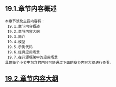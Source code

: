 
## 19.1.章节内容概述
    本章节涉及主要内容有：
     19.1.章节内容概述
     19.2.章节内容大纲
     19.3.简介
     19.4.模型
     19.5.示例代码
     19.6.经典应用场景
     19.7.在开源框架中的应用场景
	具体每个小节中包含的内容可使通过下面的章节内容大纲进行查看。

## <a href="/enhance/markmap/general/designpattern/designpattern-java/chapter/designpattern-java-outline5-chapter19.html" target="_blank">19.2.章节内容大纲</a>

<Markmap localtion="/enhance/markmap/general/designpattern/designpattern-java/chapter/designpattern-java-outline5-chapter19.html" height="500rem"/>


